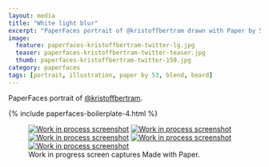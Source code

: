 ```yaml
---
layout: media
title: "White light blur"
excerpt: "PaperFaces portrait of @kristoffbertram drawn with Paper by 53 on an iPad."
image: 
  feature: paperfaces-kristoffbertram-twitter-lg.jpg
  teaser: paperfaces-kristoffbertram-twitter-teaser.jpg
  thumb: paperfaces-kristoffbertram-twitter-150.jpg
category: paperfaces
tags: [portrait, illustration, paper by 53, blend, beard]
---
```


PaperFaces portrait of [@kristoffbertram](http://twitter.com/kristoffbertram).

{% include paperfaces-boilerplate-4.html %}

<figure class="third">
  <a href="{{ site.url }}/images/paperfaces-kristoffbertram-process-1-lg.jpg"><img src="{{ site.url }}/images/paperfaces-kristoffbertram-process-1-600.jpg" alt="Work in process screenshot"></a>
  <a href="{{ site.url }}/images/paperfaces-kristoffbertram-process-2-lg.jpg"><img src="{{ site.url }}/images/paperfaces-kristoffbertram-process-2-600.jpg" alt="Work in process screenshot"></a>
  <a href="{{ site.url }}/images/paperfaces-kristoffbertram-process-3-lg.jpg"><img src="{{ site.url }}/images/paperfaces-kristoffbertram-process-3-600.jpg" alt="Work in process screenshot"></a>
  <a href="{{ site.url }}/images/paperfaces-kristoffbertram-process-4-lg.jpg"><img src="{{ site.url }}/images/paperfaces-kristoffbertram-process-4-600.jpg" alt="Work in process screenshot"></a>
  <a href="{{ site.url }}/images/paperfaces-kristoffbertram-process-5-lg.jpg"><img src="{{ site.url }}/images/paperfaces-kristoffbertram-process-5-600.jpg" alt="Work in process screenshot"></a>
  <figcaption>Work in progress screen captures Made with Paper.</figcaption>
</figure>